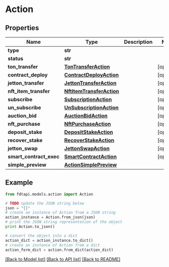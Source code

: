 # Action


## Properties
Name | Type | Description | Notes
------------ | ------------- | ------------- | -------------
**type** | **str** |  | 
**status** | **str** |  | 
**ton_transfer** | [**TonTransferAction**](TonTransferAction.md) |  | [optional] 
**contract_deploy** | [**ContractDeployAction**](ContractDeployAction.md) |  | [optional] 
**jetton_transfer** | [**JettonTransferAction**](JettonTransferAction.md) |  | [optional] 
**nft_item_transfer** | [**NftItemTransferAction**](NftItemTransferAction.md) |  | [optional] 
**subscribe** | [**SubscriptionAction**](SubscriptionAction.md) |  | [optional] 
**un_subscribe** | [**UnSubscriptionAction**](UnSubscriptionAction.md) |  | [optional] 
**auction_bid** | [**AuctionBidAction**](AuctionBidAction.md) |  | [optional] 
**nft_purchase** | [**NftPurchaseAction**](NftPurchaseAction.md) |  | [optional] 
**deposit_stake** | [**DepositStakeAction**](DepositStakeAction.md) |  | [optional] 
**recover_stake** | [**RecoverStakeAction**](RecoverStakeAction.md) |  | [optional] 
**jetton_swap** | [**JettonSwapAction**](JettonSwapAction.md) |  | [optional] 
**smart_contract_exec** | [**SmartContractAction**](SmartContractAction.md) |  | [optional] 
**simple_preview** | [**ActionSimplePreview**](ActionSimplePreview.md) |  | 

## Example

```python
from fdtapi.models.action import Action

# TODO update the JSON string below
json = "{}"
# create an instance of Action from a JSON string
action_instance = Action.from_json(json)
# print the JSON string representation of the object
print Action.to_json()

# convert the object into a dict
action_dict = action_instance.to_dict()
# create an instance of Action from a dict
action_form_dict = action.from_dict(action_dict)
```
[[Back to Model list]](../README.md#documentation-for-models) [[Back to API list]](../README.md#documentation-for-api-endpoints) [[Back to README]](../README.md)


